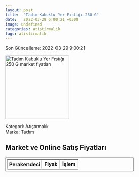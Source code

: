```yaml
---
layout: post
title:  "Tadım Kabuklu Yer Fıstığı 250 G"
date:   2022-03-29 6:00:21 +0300
image: undefined
categories: atistirmalik
tags: atistirmalik
---
```


Son Güncelleme: 2022-03-29 9:00:21

<img src="undefined" width="200" alt="Tadım Kabuklu Yer Fıstığı 250 G market fiyatları" />

Kategori: Atıştırmalık
<br />
Marka: Tadım

<h2>Market ve Online Satış Fiyatları</h2>

<table border="1" style="padding: 5px;width:80%;">
  <tr>
    <td style="padding: 5px;"><strong>Perakendeci</strong></td>
    <td><strong>Fiyat</strong></td>
    <td><strong>İşlem</strong></td>
  </tr>
  
</table>
